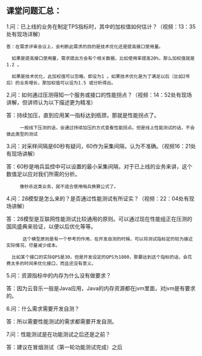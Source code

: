 ## 课堂问题汇总：

1.问：已上线的业务在制定TPS指标时，其中的加权值如何估计？（视频：13：35处有现场详解）

    答：在需求评审会议上，会判断此需求的目的是技术优化还是提高接口使用量。

      如果是提高接口使用量，需求提出方会有个相关数据，比如使用率提高20%，那么加权值就是1.2 。

      如果是技术优化，此加权值可以忽略，即设为1 。如果技术优化是为了满足以后（比如2年后）的业务增长，那加权值可以设为1.5 或分析得出。

	  

2.问：如何通过压测得知一个服务或接口的性能拐点？（视频：14：52处有现场讲解，但讲师认为以下描述更为精准）

   答：持续加压，直到应用某一指标达到瓶颈，那就是性能拐点了。

         一般线下压测的话，会通过持续加压的方式查看性能拐点。但是线上性能测试的话，不会做此类型的测试

  

3.问：对采样间隔是60秒有疑问，60作为采集间隔，认为不准确。（视频16：21处有现场讲解）

   答：60秒是哨兵监控中可以设置的最小采集间隔，对于已上线的业务来讲，这个数值足以应对我们所需的分析。

         像秒杀这类业务，就不适合使用哨兵换算公式了。



4.问：28模型是怎么来的？是否通过性能测试有所证实？（视频：22：04处有现场讲解）

   答：28模型是互联网性能测试比较通用的原则。可以通过现在性能组正在压测的国风盛典来验证，以便以后优化等等。

          这个模型原则是有一个参考的作用，在开发自测的时候，可以将测试指标定的较为接近实际情况，尽量减少成本。

	  比如某个接口的实际QPS是30，但是开发设定的QPS为1800，那要达到这个指标的话，会花费太多的时间来优化接口，而且还没有意义。

	  

5.问：资源指标中的内存为什么没有做要求？

   答：因为云音乐一般是Java应用，Java的内存资源都在jvm里面，对jvm是有要求的。

  

6.问：什么需求需要开发自测？

   答：所以需要性能测试的需求都需要开发自测。

  

7.问：性能测试是在功能测试之后还是之前？

   答：建议在冒烟测试（第一轮功能测试完成）之后


